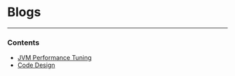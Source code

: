# Blogs



***

### Contents

* [JVM Performance Tuning](jvm-performance-tuning/README.md)
* [Code Design](code-design/README.md)
